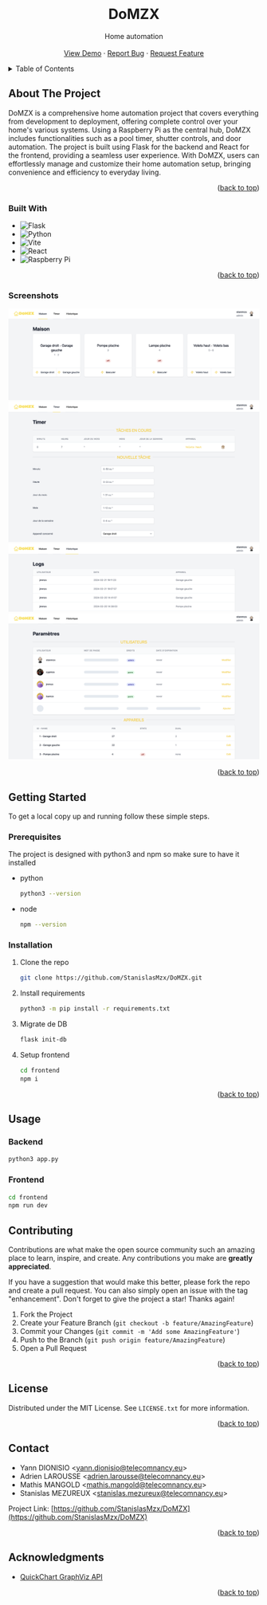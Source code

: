 <!-- Improved compatibility of back to top link: See: https://github.com/othneildrew/Best-README-Template/pull/73 -->

<a name="readme-top"></a>

<!--
*** Thanks for checking out the Best-README-Template. If you have a suggestion
*** that would make this better, please fork the repo and create a pull request
*** or simply open an issue with the tag "enhancement".
*** Don't forget to give the project a star!
*** Thanks again! Now go create something AMAZING! :D
-->

<!-- PROJECT SHIELDS -->
<!--
*** I'm using markdown "reference style" links for readability.
*** Reference links are enclosed in brackets [ ] instead of parentheses ( ).
*** See the bottom of this document for the declaration of the reference variables
*** for contributors-url, forks-url, etc. This is an optional, concise syntax you may use.
*** https://www.markdownguide.org/basic-syntax/#reference-style-links
-->

<!-- PROJECT LOGO -->
<br />
<div align="center">

<h1 align="center">DoMZX</h1>

  <p align="center">
    Home automation
    <br />
    <br />
    <a href="https://github.com/StanislasMzx/DoMZX">View Demo</a>
    ·
    <a href="https://github.com/StanislasMzx/DoMZX/issues">Report Bug</a>
    ·
    <a href="https://github.com/StanislasMzx/DoMZX/issues">Request Feature</a>
  </p>
</div>

<!-- TABLE OF CONTENTS -->
<details>
  <summary>Table of Contents</summary>
  <ol>
    <li>
      <a href="#about-the-project">About The Project</a>
      <ul>
        <li><a href="#built-with">Built With</a></li>
        <li><a href="#screenshots">Screenshots</a></li>
      </ul>
    </li>
    <li>
      <a href="#getting-started">Getting Started</a>
      <ul>
        <li><a href="#prerequisites">Prerequisites</a></li>
        <li><a href="#installation">Installation</a></li>
      </ul>
    </li>
    <li><a href="#usage">Usage</a></li>
    <li><a href="#contributing">Contributing</a></li>
    <li><a href="#license">License</a></li>
    <li><a href="#contact">Contact</a></li>
    <li><a href="#acknowledgments">Acknowledgments</a></li>
  </ol>
</details>

<!-- ABOUT THE PROJECT -->

## About The Project

DoMZX is a comprehensive home automation project that covers everything from development to deployment, offering complete control over your home's various systems. Using a Raspberry Pi as the central hub, DoMZX includes functionalities such as a pool timer, shutter controls, and door automation. The project is built using Flask for the backend and React for the frontend, providing a seamless user experience. With DoMZX, users can effortlessly manage and customize their home automation setup, bringing convenience and efficiency to everyday living.

<p align="right">(<a href="#readme-top">back to top</a>)</p>

### Built With

- ![Flask](https://img.shields.io/badge/flask-%23000.svg?style=for-the-badge&logo=flask&logoColor=white)
- ![Python](https://img.shields.io/badge/python-3670A0?style=for-the-badge&logo=python&logoColor=ffdd54)
- ![Vite](https://img.shields.io/badge/vite-%23646CFF.svg?style=for-the-badge&logo=vite&logoColor=white)
- ![React](https://img.shields.io/badge/react-%2320232a.svg?style=for-the-badge&logo=react&logoColor=%2361DAFB)
- ![Raspberry Pi](https://img.shields.io/badge/-RaspberryPi-C51A4A?style=for-the-badge&logo=Raspberry-Pi)

<p align="right">(<a href="#readme-top">back to top</a>)</p>

### Screenshots

![Home](/docs/home.png "Home")
![Timer](/docs/timer.png "Timer")
![Logs](/docs/logs.png "Logs")
![Settings](/docs/settings.png "Settings")

<p align="right">(<a href="#readme-top">back to top</a>)</p>

<!-- GETTING STARTED -->

## Getting Started

To get a local copy up and running follow these simple steps.

### Prerequisites

The project is designed with python3 and npm so make sure to have it installed

- python
  ```sh
  python3 --version
  ```
- node
  ```sh
  npm --version
  ```

### Installation

1. Clone the repo
   ```sh
   git clone https://github.com/StanislasMzx/DoMZX.git
   ```
2. Install requirements
   ```sh
   python3 -m pip install -r requirements.txt
   ```
3. Migrate de DB
   ```sh
   flask init-db
   ```
4. Setup frontend
   ```sh
   cd frontend
   npm i
   ```

<p align="right">(<a href="#readme-top">back to top</a>)</p>

<!-- USAGE EXAMPLES -->

## Usage

### Backend

```sh
python3 app.py
```

### Frontend

```sh
cd frontend
npm run dev
```

<!-- CONTRIBUTING -->

## Contributing

Contributions are what make the open source community such an amazing place to learn, inspire, and create. Any contributions you make are **greatly appreciated**.

If you have a suggestion that would make this better, please fork the repo and create a pull request. You can also simply open an issue with the tag "enhancement".
Don't forget to give the project a star! Thanks again!

1. Fork the Project
2. Create your Feature Branch (`git checkout -b feature/AmazingFeature`)
3. Commit your Changes (`git commit -m 'Add some AmazingFeature'`)
4. Push to the Branch (`git push origin feature/AmazingFeature`)
5. Open a Pull Request

<p align="right">(<a href="#readme-top">back to top</a>)</p>

<!-- LICENSE -->

## License

Distributed under the MIT License. See `LICENSE.txt` for more information.

<p align="right">(<a href="#readme-top">back to top</a>)</p>

<!-- CONTACT -->

## Contact

- Yann DIONISIO <<yann.dionisio@telecomnancy.eu>>
- Adrien LAROUSSE <<adrien.larousse@telecomnancy.eu>>
- Mathis MANGOLD <<mathis.mangold@telecomnancy.eu>>
- Stanislas MEZUREUX <<stanislas.mezureux@telecomnancy.eu>>

Project Link: [https://github.com/StanislasMzx/DoMZX](https://github.com/StanislasMzx/DoMZX)

<p align="right">(<a href="#readme-top">back to top</a>)</p>

<!-- ACKNOWLEDGMENTS -->

## Acknowledgments

- [QuickChart GraphViz API](https://quickchart.io/documentation/graphviz-api/)

<p align="right">(<a href="#readme-top">back to top</a>)</p>

<!-- MARKDOWN LINKS & IMAGES -->
<!-- https://www.markdownguide.org/basic-syntax/#reference-style-links -->
